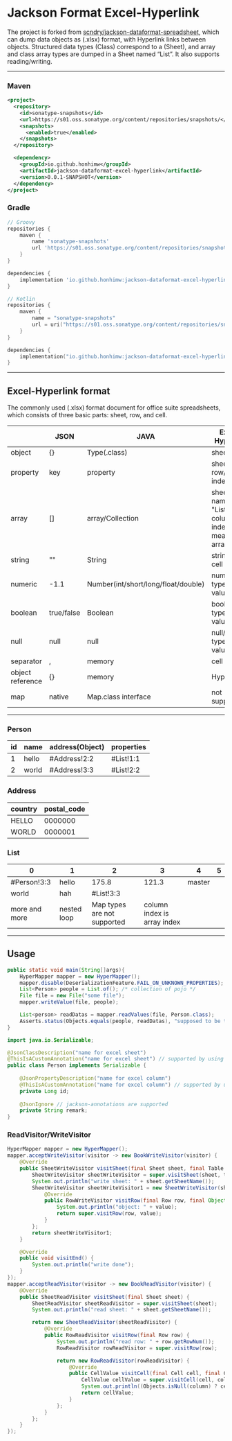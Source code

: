 # Jackson Format Excel-Hyperlink

The project is forked from [scndry/jackson-dataformat-spreadsheet](https://github.com/scndry/jackson-dataformat-spreadsheet), which can dump data objects as (.xlsx) format, with Hyperlink links between objects. Structured data types (Class) correspond to a (Sheet), and array and class array types are dumped in a Sheet named “List”. It also supports reading/writing.

---

### Maven
```xml
<project>
  <repository>
    <id>sonatype-snapshots</id>
    <url>https://s01.oss.sonatype.org/content/repositories/snapshots/</url>
    <snapshots>
      <enabled>true</enabled>
    </snapshots>
  </repository>

  <dependency>
    <groupId>io.github.honhimw</groupId>
    <artifactId>jackson-dataformat-excel-hyperlink</artifactId>
    <version>0.0.1-SNAPSHOT</version>
  </dependency>
</project>
```

### Gradle
```groovy
// Groovy
repositories {
    maven {
        name 'sonatype-snapshots'
        url 'https://s01.oss.sonatype.org/content/repositories/snapshots/'
    }
}

dependencies {
    implementation 'io.github.honhimw:jackson-dataformat-excel-hyperlink:0.0.1-SNAPSHOT'
}
```
```kotlin
// Kotlin
repositories {
    maven {
        name = "sonatype-snapshots"
        url = uri("https://s01.oss.sonatype.org/content/repositories/snapshots/")
    }
}

dependencies {
    implementation("io.github.honhimw:jackson-dataformat-excel-hyperlink:0.0.1-SNAPSHOT")
}
```

---
## Excel-Hyperlink format

The commonly used (.xlsx) format document for office suite spreadsheets, which consists of three basic parts: sheet, row, and cell.

|                  | JSON       | JAVA                                | Excel-Hyperlink                                   |
|------------------|------------|-------------------------------------|---------------------------------------------------|
| object           | {}         | Type(.class)                        | sheet                                             |
| property         | key        | property                            | sheet title row/column index                      |
| array            | []         | array/Collection                    | sheet named "List" column index means array index |
| string           | ""         | String                              | string type cell value                            |
| numeric          | -1.1       | Number(int/short/long/float/double) | numeric type cell value                           |
| boolean          | true/false | Boolean                             | boolean type cell value                           |
| null             | null       | null                                | null/blank type cell value                        |
| separator        | ,          | memory                              | cell                                              |
| object reference | {}         | memory                              | Hyperlink                                         |
| map              | native     | Map.class interface                 | not supported💀                                   |

---
### Person
| id  | name  | address(Object) | properties |
|-----|-------|-----------------|------------|
| 1   | hello | #Address!2:2    | #List!1:1  |
| 2   | world | #Address!3:3    | #List!2:2  |

### Address
| country | postal_code |
|---------|-------------|
| HELLO   | 0000000     |
| WORLD   | 0000001     |


### List
| 0             | 1           | 2                           | 3                           | 4      | 5   |
|---------------|-------------|-----------------------------|-----------------------------|--------|-----|
| #Person!3:3   | hello       | 175.8                       | 121.3                       | master | |
| world         | hah         | #List!3:3                   |                             |        | |
| more and more | nested loop | Map types are not supported | column index is array index |        | |

---

## Usage

```java
public static void main(String[]args){
    HyperMapper mapper = new HyperMapper();
    mapper.disable(DeserializationFeature.FAIL_ON_UNKNOWN_PROPERTIES);
    List<Person> people = List.of(); /* collection of pojo */
    File file = new File("some file");
    mapper.writeValue(file, people);

    List<person> readDatas = mapper.readValues(file, Person.class);
    Asserts.status(Objects.equals(people, readDatas), "supposed to be the same");
}
```

```java
import java.io.Serializable;

@JsonClassDescription("name for excel sheet")
@ThisIsACustomAnnotation("name for excel sheet") // supported by using TableNameResolver.class
public class Person implements Serializable {
    
    @JsonPropertyDescription("name for excel column")
    @ThisIsACustomAnnotation("name for excel column") // supported by using ColumnNameResolver.class
    private Long id;
    
    @JsonIgnore // jackson-annotations are supported
    private String remark;
}
```

### ReadVisitor/WriteVisitor
```java
HyperMapper mapper = new HyperMapper();
mapper.acceptWriteVisitor(visitor -> new BookWriteVisitor(visitor) {
    @Override
    public SheetWriteVisitor visitSheet(final Sheet sheet, final Table table) {
        SheetWriteVisitor sheetWriteVisitor = super.visitSheet(sheet, table);
        System.out.println("write sheet: " + sheet.getSheetName());
        SheetWriteVisitor sheetWriteVisitor1 = new SheetWriteVisitor(sheetWriteVisitor) {
            @Override
            public RowWriteVisitor visitRow(final Row row, final Object value) {
                System.out.println("object: " + value);
                return super.visitRow(row, value);
            }
        };
        return sheetWriteVisitor1;
    }

    @Override
    public void visitEnd() {
        System.out.println("write done");
    }
});
mapper.acceptReadVisitor(visitor -> new BookReadVisitor(visitor) {
    @Override
    public SheetReadVisitor visitSheet(final Sheet sheet) {
        SheetReadVisitor sheetReadVisitor = super.visitSheet(sheet);
        System.out.println("read sheet: " + sheet.getSheetName());

        return new SheetReadVisitor(sheetReadVisitor) {
            @Override
            public RowReadVisitor visitRow(final Row row) {
                System.out.println("read row: " + row.getRowNum());
                RowReadVisitor rowReadVisitor = super.visitRow(row);

                return new RowReadVisitor(rowReadVisitor) {
                    @Override
                    public CellValue visitCell(final Cell cell, final Column column) {
                        CellValue cellValue = super.visitCell(cell, column);
                        System.out.println((Objects.isNull(column) ? cell.getColumnIndex() : column.getName()) + ": " + cellValue);
                        return cellValue;
                    }
                };
            }
        };
    }
});
```
